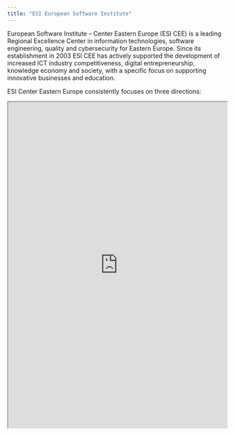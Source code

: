 ```yaml
---
title: "ESI European Software Institute"
---
```


European Software Institute – Center Eastern Europe (ESI CEE) is a leading Regional Excellence Center in information technologies, software engineering, quality and cybersecurity for Eastern Europe. Since its establishment in 2003 ESI CEE has actively supported the development of increased ICT industry competitiveness, digital entrepreneurship, knowledge economy and society, with a specific focus on supporting innovative businesses and education.
 
ESI Center Eastern Europe consistently focuses on three directions:

<iframe height="750" width="100%" src="https://ewelton.github.io/ktest/wiki.html#ESI%20European%20Software%20Institute"></iframe>
